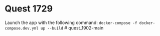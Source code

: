 # Quest 1729

Launch the app with the following command: `docker-compose -f docker-compose.dev.yml up --build`
#   q u e s t _ 1 9 0 2 - m a i n  
 